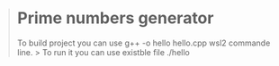 
> # Prime numbers generator
> To build project you can use g++ -o hello hello.cpp wsl2 commande line. > To run it you can use existble file ./hello

